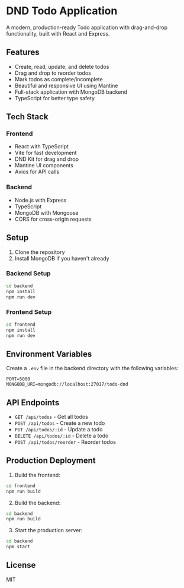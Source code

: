 # DND Todo Application

A modern, production-ready Todo application with drag-and-drop functionality, built with React and Express.

## Features

- Create, read, update, and delete todos
- Drag and drop to reorder todos
- Mark todos as complete/incomplete
- Beautiful and responsive UI using Mantine
- Full-stack application with MongoDB backend
- TypeScript for better type safety

## Tech Stack

### Frontend
- React with TypeScript
- Vite for fast development
- DND Kit for drag and drop
- Mantine UI components
- Axios for API calls

### Backend
- Node.js with Express
- TypeScript
- MongoDB with Mongoose
- CORS for cross-origin requests

## Setup

1. Clone the repository
2. Install MongoDB if you haven't already

### Backend Setup
```bash
cd backend
npm install
npm run dev
```

### Frontend Setup
```bash
cd frontend
npm install
npm run dev
```

## Environment Variables

Create a `.env` file in the backend directory with the following variables:
```
PORT=5000
MONGODB_URI=mongodb://localhost:27017/todo-dnd
```

## API Endpoints

- `GET /api/todos` - Get all todos
- `POST /api/todos` - Create a new todo
- `PUT /api/todos/:id` - Update a todo
- `DELETE /api/todos/:id` - Delete a todo
- `POST /api/todos/reorder` - Reorder todos

## Production Deployment

1. Build the frontend:
```bash
cd frontend
npm run build
```

2. Build the backend:
```bash
cd backend
npm run build
```

3. Start the production server:
```bash
cd backend
npm start
```

## License

MIT 